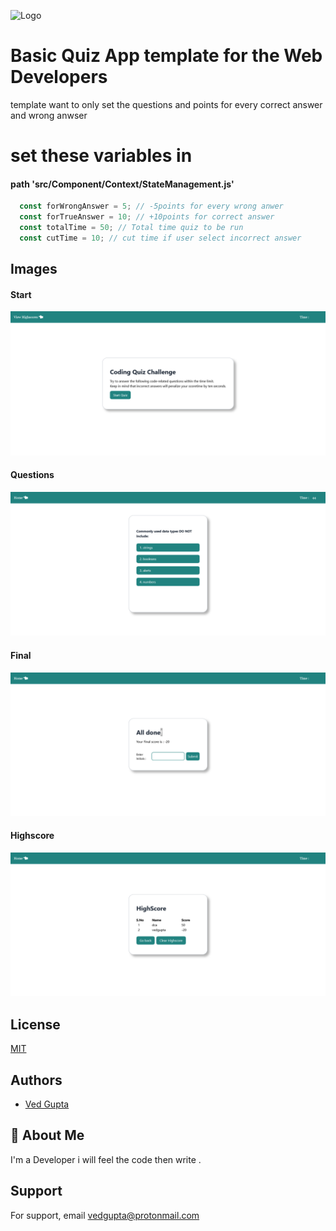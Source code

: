 
![Logo](https://raw.githubusercontent.com/innovatorved/Quizz-App-template/main/public/favicon.ico)


# Basic Quiz App template for the Web Developers

template want to only set the questions and points for every correct answer and wrong anwser 

# set these variables in 
#### path 'src/Component/Context/StateManagement.js'

```js
  const forWrongAnswer = 5; // -5points for every wrong anwer
  const forTrueAnswer = 10; // +10points for correct answer
  const totalTime = 50; // Total time quiz to be run
  const cutTime = 10; // cut time if user select incorrect answer
```

## Images

#### Start

![Start](https://raw.githubusercontent.com/innovatorved/Quizz-App-template/main/Images/Screenshot%202022-01-19%20at%2000-54-34%20Quiz%20App.png)

#### Questions

![Questions](https://raw.githubusercontent.com/innovatorved/Quizz-App-template/main/Images/Screenshot%202022-01-19%20at%2000-54-44%20Quiz%20App.png)

#### Final

![Final](https://raw.githubusercontent.com/innovatorved/Quizz-App-template/main/Images/Screenshot%202022-01-19%20at%2000-54-59%20Quiz%20App.png)

#### Highscore

![Highscore](https://raw.githubusercontent.com/innovatorved/Quizz-App-template/main/Images/Screenshot%202022-01-19%20at%2000-55-17%20Quiz%20App.png)


## License

[MIT](https://choosealicense.com/licenses/mit/)

  
## Authors

- [Ved Gupta](https://www.github.com/innovatorved)

  
## 🚀 About Me
I'm a Developer i will feel the code then write .

  
## Support

For support, email vedgupta@protonmail.com
